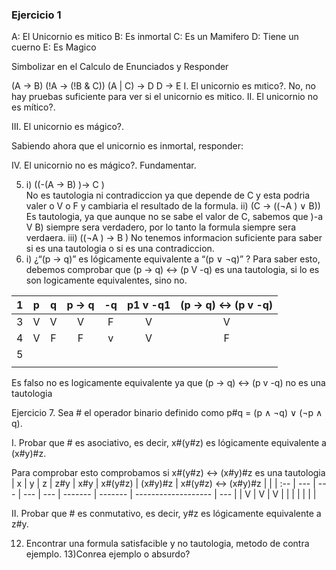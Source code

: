 ### Ejercicio 1
A: El Unicornio es mitico
B: Es inmortal
C: Es un Mamifero
D: Tiene un cuerno
E: Es Magico

Simbolizar en el Calculo de Enunciados
y Responder

(A -> B)
(!A -> (!B & C))
(A | C) -> D
D -> E
I.  El unicornio es mıtico?. 
No, no hay pruebas suficiente para ver si el unicornio es mitico.
II.  El unicornio no es mítico?. 

III.  El unicornio es mágico?.

Sabiendo ahora que el unicornio es inmortal, responder: 
 
IV.  El unicornio no es mágico?. Fundamentar.

5)
    i) ((-(A → B) )→ C )  
        No es tautologia ni contradiccion ya que depende de C y esta podria valer o V o F y cambiaria el resultado de la formula.
    ii) (C → ((¬A ) ∨ B))
        Es tautologia, ya que aunque no se sabe el valor de C, sabemos que )-a V B) siempre sera verdadero, por lo tanto la formula siempre sera verdaera.
    iii) ((¬A ) → B )
        No tenemos informacion suficiente para saber si es una tautologia o si es una contradiccion.
6)
    i) ¿“(p → q)” es lógicamente equivalente a “(p ∨ ¬q)” ?
        Para saber esto, debemos comprobar que 
        (p -> q) <-> (p V -q) es una tautologia, si lo es son logicamente equivalentes, sino no.

|  1  |  p  |  q  | p -> q | -q  | p1 v -q1 | (p -> q) <-> (p v -q) |
| :-: | :-: | :-: | :----: | :-: | :------: | :-------------------: |
|  3  |  V  |  V  |   V    |  F  |    V     |           V           |
|  4  |  V  |  F  |   F    |  v  |    V     |           F           |
|  5  |     |     |        |     |          |                       |
|     |     |     |        |     |          |                       |

Es falso no es logicamente equivalente ya que (p -> q) <-> (p v -q) no es una tautologia

Ejercicio 7. Sea # el operador binario definido como p#q = (p ∧ ¬q) ∨ (¬p ∧ q). 
 
I.  Probar que # es asociativo, es decir, x#(y#z) es lógicamente equivalente a (x#y)#z.  

Para comprobar esto comprobamos si x#(y#z) <-> (x#y)#z es una tautologia
| x   | y   | z   | z#y | x#y | x#(y#z) | (x#y)#z | x#(y#z) <-> (x#y)#z |     |
| :-- | --- | --- | --- | --- | ------- | ------- | ------------------- | --- |
| V   | V   | V   |     |     |         |         |                     |     |


II.  Probar que # es conmutativo, es decir, y#z es lógicamente equivalente a z#y. 

12)  Encontrar una formula satisfacible y no tautologia, metodo de contra ejemplo.
13)Conrea ejemplo o absurdo?
